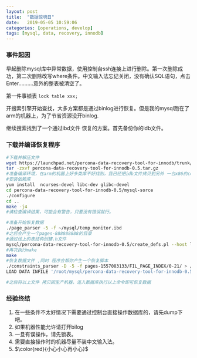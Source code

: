 ```yaml
---
layout: post
title:  "数据惊魂日"
date:   2019-05-05 10:59:06
categories: [operations, develop]
tags: [mysql, data, recovery, innodb]
---
```


### 事件起因
  早起删除mysql库中异常数据，使用控制台ssh连接上进行删除。第一次删除成功，第二次删除改写where条件。中文输入法忘记关闭，没有确认SQL语句，点击Enter..........意外的整表被清空了。
  
  第一件事锁表 `lock table xxx;`
  
  开搜索引擎开始查找，大多方案都是通过binlog进行恢复。但是我的mysql跑在了arm的机器上，为了节省资源没开binlog.

  继续搜索找到了一个通过ibd文件 恢复的方案。首先备份你的idb文件。

### 下载并编译恢复程序
```sh
#下载并解压文件
wget https://launchpad.net/percona-data-recovery-tool-for-innodb/trunk/release-0.5/+download/percona-data-recovery-tool-for-innodb-0.5.tar.gz
tar -zxvf percona-data-recovery-tool-for-innodb-0.5.tar.gz
#准备编译环境，在arm的机器上好多类库不好找到，我已经把idb文件拷贝到另外 一台x86的centos机器上
#安装依赖库
yum install  ncurses-devel libc-dev glibc-devel
cd percona-data-recovery-tool-for-innodb-0.5/mysql-sorce
./configure
cd ..
make -j4
#请检查编译结果，可能会有警告，只要没有错误就行。

#准备开始恢复数据
./page_parser -5 -f ~/mysql/temp_monitor.ibd 
#之后会产生一个pages-888888888的目录
#通过线上的表结构创建.h文件 
mysql/percona-data-recovery-tool-for-innodb-0.5/create_defs.pl --host localhost --user xxxx  --db YYYYY --table zzzzz >include/table_defs.h
#再次执行make
make
#恢复数据文件 ,同时 程序会帮你产生一个恢复脚本 
./constraints_parser -D -5 -f pages-1557083133/FIL_PAGE_INDEX/0-21/ > /tmp/temp_monitor.dbf
LOAD DATA INFILE '/root/mysql/percona-data-recovery-tool-for-innodb-0.5/dumps/default/temp_monitor' REPLACE INTO TABLE `temp_monitor` FIELDS TERMINATED BY '\t' OPTIONALLY ENCLOSED BY '"' LINES STARTING BY 'temp_monitor\t' (id, ambient_temperature, cpu_temperature, humidity, date);

#之后将以上文件 拷贝回生产机器，连入数据库执行以上命令即可恢复数据
```

### 经验终结

1. 在一些条件不太好情况下需要通过控制台直接操作数据库的，请先dump下吧。
2. 如果机器性能允许请打开bilog
3. 一旦有误操作，请先锁表。
4. 需要直接操作时的机器尽量不装中文输入法。
4. $\color{red}{小心小心再小心}$
